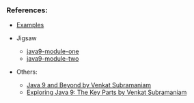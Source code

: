 ### References:

* [Examples](src/main/java/org/example/java9/) 
* Jigsaw
    * [java9-module-one](../java9-module-one/src/main/java/)
    * [java9-module-two](../java9-module-two/src/main/java/)
    
* Others:      
    * [Java 9 and Beyond by Venkat Subramaniam](https://youtu.be/oRcOiGWK9Ts)
    * [Exploring Java 9: The Key Parts by Venkat Subramaniam](https://www.youtube.com/watch?v=Yacu1yUktjY)
